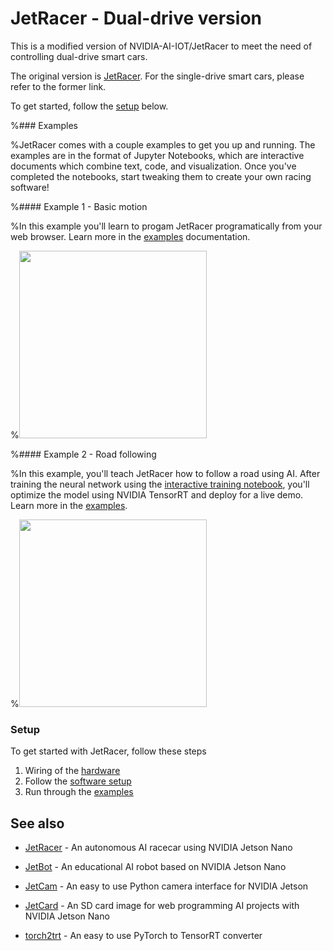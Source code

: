 # JetRacer - Dual-drive version

This is a modified version of NVIDIA-AI-IOT/JetRacer to meet the need of controlling dual-drive smart cars.

The original version is [JetRacer](https://github.com/NVIDIA-AI-IOT/jetracer). For the single-drive smart cars, please refer to the former link.

To get started, follow the [setup](#setup) below.


%### Examples

%JetRacer comes with a couple examples to get you up and running.  The examples are in the format of Jupyter Notebooks, which are interactive documents which combine text, code, and visualization.  Once you've completed the notebooks, start tweaking them to create your own racing software!

%#### Example 1 - Basic motion

%In this example you'll learn to progam JetRacer programatically from your web browser.  Learn more in the [examples](docs/examples.md) documentation.

%<img src="https://user-images.githubusercontent.com/4212806/60383497-68d90a80-9a26-11e9-9a18-778b7d3a3221.gif" height=300/>

%#### Example 2 - Road following

%In this example, you'll teach JetRacer how to follow a road using AI.  After training the neural network using the [interactive training notebook](notebooks/interactive_regression.ipynb), you'll optimize the model using NVIDIA TensorRT and deploy for a live demo. Learn more in the [examples](docs/examples.md).

%<img src="https://user-images.githubusercontent.com/4212806/60383389-bd7b8600-9a24-11e9-9f64-926e5edb52cc.gif" height=300/>

### Setup

To get started with JetRacer, follow these steps
1. Wiring of the [hardware](docs/wiring.md)
2. Follow the [software setup](docs/software_setup.md)
3. Run through the [examples](docs/examples.md)

## See also

* [JetRacer](https://github.com/NVIDIA-AI-IOT/jetracer) - An autonomous AI racecar using NVIDIA Jetson Nano
* [JetBot](http://github.com/NVIDIA-AI-IOT/jetbot) - An educational AI robot based on NVIDIA Jetson Nano

* [JetCam](http://github.com/NVIDIA-AI-IOT/jetcam) - An easy to use Python camera interface for NVIDIA Jetson
* [JetCard](http://github.com/NVIDIA-AI-IOT/jetcard) - An SD card image for web programming AI projects with NVIDIA Jetson Nano
* [torch2trt](http://github.com/NVIDIA-AI-IOT/torch2trt) - An easy to use PyTorch to TensorRT converter
